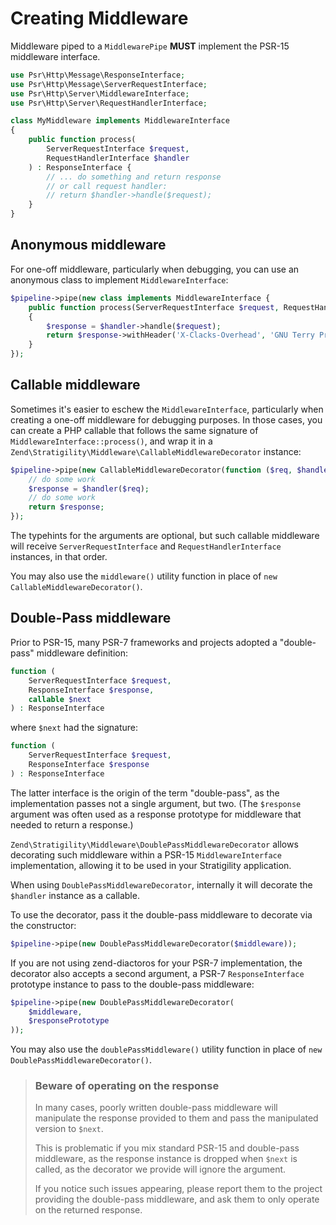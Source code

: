 # Creating Middleware

Middleware piped to a `MiddlewarePipe` **MUST** implement the
PSR-15 middleware interface.

```php
use Psr\Http\Message\ResponseInterface;
use Psr\Http\Message\ServerRequestInterface;
use Psr\Http\Server\MiddlewareInterface;
use Psr\Http\Server\RequestHandlerInterface;

class MyMiddleware implements MiddlewareInterface
{
    public function process(
        ServerRequestInterface $request,
        RequestHandlerInterface $handler
    ) : ResponseInterface {
        // ... do something and return response
        // or call request handler:
        // return $handler->handle($request);
    }
}
```

## Anonymous middleware

For one-off middleware, particularly when debugging, you can use an anonymous
class to implement `MiddlewareInterface`:

```php
$pipeline->pipe(new class implements MiddlewareInterface {
    public function process(ServerRequestInterface $request, RequestHandlerInterface $handler) : ResponseInterface
    {
        $response = $handler->handle($request);
        return $response->withHeader('X-Clacks-Overhead', 'GNU Terry Pratchett');
    }
});
```

## Callable middleware

Sometimes it's easier to eschew the `MiddlewareInterface`, particularly when
creating a one-off middleware for debugging purposes. In those cases, you can
create a PHP callable that follows the same signature of
`MiddlewareInterface::process()`, and wrap it in a
`Zend\Stratigility\Middleware\CallableMiddlewareDecorator` instance:

```php
$pipeline->pipe(new CallableMiddlewareDecorator(function ($req, $handler) {
    // do some work
    $response = $handler($req);
    // do some work
    return $response;
});
```

The typehints for the arguments are optional, but such callable middleware will
receive `ServerRequestInterface` and `RequestHandlerInterface` instances,
in that order.

You may also use the `middleware()` utility function in place of `new
CallableMiddlewareDecorator()`.

## Double-Pass middleware

Prior to PSR-15, many PSR-7 frameworks and projects adopted a "double-pass"
middleware definition:

```php
function (
    ServerRequestInterface $request,
    ResponseInterface $response,
    callable $next
) : ResponseInterface
```

where `$next` had the signature:

```php
function (
    ServerRequestInterface $request,
    ResponseInterface $response
) : ResponseInterface
```

The latter interface is the origin of the term "double-pass", as the
implementation passes not a single argument, but two. (The `$response` argument
was often used as a response prototype for middleware that needed to return a
response.)

`Zend\Stratigility\Middleware\DoublePassMiddlewareDecorator` allows decorating
such middleware within a PSR-15 `MiddlewareInterface` implementation, allowing
it to be used in your Stratigility application.

When using `DoublePassMiddlewareDecorator`, internally it will decorate the
`$handler` instance as a callable.

To use the decorator, pass it the double-pass middleware to decorate via the
constructor:

```php
$pipeline->pipe(new DoublePassMiddlewareDecorator($middleware));
```

If you are not using zend-diactoros for your PSR-7 implementation, the decorator
also accepts a second argument, a PSR-7 `ResponseInterface` prototype instance
to pass to the double-pass middleware:

```php
$pipeline->pipe(new DoublePassMiddlewareDecorator(
    $middleware,
    $responsePrototype
));
```

You may also use the `doublePassMiddleware()` utility function in place of `new
DoublePassMiddlewareDecorator()`.

> ### Beware of operating on the response
>
> In many cases, poorly written double-pass middleware will manipulate the
> response provided to them and pass the manipulated version to `$next`.
>
> This is problematic if you mix standard PSR-15 and double-pass middleware, as
> the response instance is dropped when `$next` is called, as the decorator we
> provide will ignore the argument.
>
> If you notice such issues appearing, please report them to the project
> providing the double-pass middleware, and ask them to only operate on the
> returned response.
